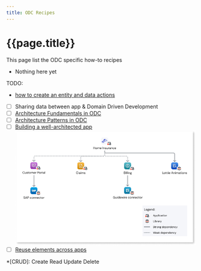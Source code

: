 ```yaml
---
title: ODC Recipes
---
```

# {{page.title}}

This page list the ODC specific how-to recipes

* Nothing here yet

TODO:

* [how to create an entity and data actions]
* [ ] Sharing data between app & Domain Driven Development
* [ ] [Architecture Fundamentals in ODC]
* [ ] [Architecture Patterns in ODC]
* [ ] [Building a well-architected app] ![architecture diagram](/ODC-recipes/images/the-final-architecture-diag.png)
* [ ] [Reuse elements across apps]

[Architecture Fundamentals in ODC]:https://learn.outsystems.com/training/journeys/architecture-fundamentals-559
[Architecture Patterns in ODC]: https://learn.outsystems.com/training/journeys/architecture-patterns-581
[Building a well-architected app]: https://success.outsystems.com/documentation/outsystems_developer_cloud/building_apps/app_architecture/building_a_well_architected_app/
[Reuse elements across apps]: https://success.outsystems.com/documentation/outsystems_developer_cloud/building_apps/app_architecture/reuse_elements_across_apps/

*[CRUD]: Create Read Update Delete

[how to create an entity and data actions]: /ODC-recipes/data-actions.md
